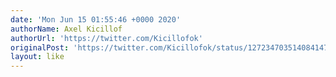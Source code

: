 ```yaml
---
date: 'Mon Jun 15 01:55:46 +0000 2020'
authorName: Axel Kicillof
authorUrl: 'https://twitter.com/Kicillofok'
originalPost: 'https://twitter.com/Kicillofok/status/1272347035140841472'
layout: like
---
```

